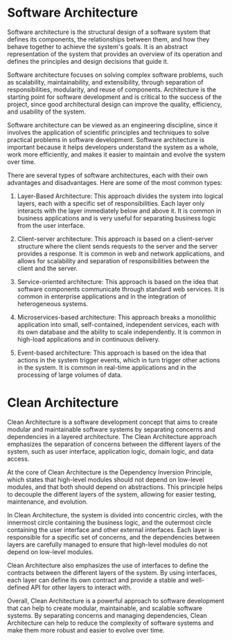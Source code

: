 # Software Architecture


 Software architecture is the structural design of a software system that defines its components, the relationships between them, and how they behave together to achieve the system's goals. It is an abstract representation of the system that provides an overview of its operation and defines the principles and design decisions that guide it.

Software architecture focuses on solving complex software problems, such as scalability, maintainability, and extensibility, through separation of responsibilities, modularity, and reuse of components. Architecture is the starting point for software development and is critical to the success of the project, since good architectural design can improve the quality, efficiency, and usability of the system.

Software architecture can be viewed as an engineering discipline, since it involves the application of scientific principles and techniques to solve practical problems in software development. Software architecture is important because it helps developers understand the system as a whole, work more efficiently, and makes it easier to maintain and evolve the system over time.

There are several types of software architectures, each with their own advantages and disadvantages. Here are some of the most common types:

1. Layer-Based Architecture: This approach divides the system into logical layers, each with a specific set of responsibilities. Each layer only interacts with the layer immediately below and above it. It is common in business applications and is very useful for separating business logic from the user interface.

2. Client-server architecture: This approach is based on a client-server structure where the client sends requests to the server and the server provides a response. It is common in web and network applications, and allows for scalability and separation of responsibilities between the client and the server.

3. Service-oriented architecture: This approach is based on the idea that software components communicate through standard web services. It is common in enterprise applications and in the integration of heterogeneous systems.

4. Microservices-based architecture: This approach breaks a monolithic application into small, self-contained, independent services, each with its own database and the ability to scale independently. It is common in high-load applications and in continuous delivery.

5. Event-based architecture: This approach is based on the idea that actions in the system trigger events, which in turn trigger other actions in the system. It is common in real-time applications and in the processing of large volumes of data.



# Clean Architecture 

Clean Architecture is a software development concept that aims to create modular and maintainable software systems by separating concerns and dependencies in a layered architecture. The Clean Architecture approach emphasizes the separation of concerns between the different layers of the system, such as user interface, application logic, domain logic, and data access.

At the core of Clean Architecture is the Dependency Inversion Principle, which states that high-level modules should not depend on low-level modules, and that both should depend on abstractions. This principle helps to decouple the different layers of the system, allowing for easier testing, maintenance, and evolution.

In Clean Architecture, the system is divided into concentric circles, with the innermost circle containing the business logic, and the outermost circle containing the user interface and other external interfaces. Each layer is responsible for a specific set of concerns, and the dependencies between layers are carefully managed to ensure that high-level modules do not depend on low-level modules.

Clean Architecture also emphasizes the use of interfaces to define the contracts between the different layers of the system. By using interfaces, each layer can define its own contract and provide a stable and well-defined API for other layers to interact with.

Overall, Clean Architecture is a powerful approach to software development that can help to create modular, maintainable, and scalable software systems. By separating concerns and managing dependencies, Clean Architecture can help to reduce the complexity of software systems and make them more robust and easier to evolve over time.


